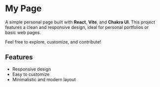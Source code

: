 # My Page

A simple personal page built with **React**, **Vite**, and **Chakra UI**.
This project features a clean and responsive design, ideal for personal portfolios or basic web pages.

Feel free to explore, customize, and contribute!

## Features

-   Responsive design
-   Easy to customize
-   Minimalistic and modern layout
